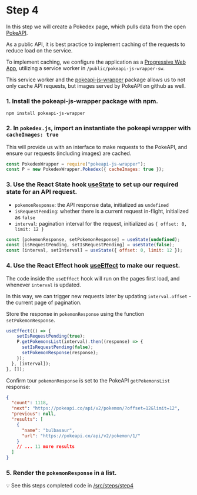# Step 4

In this step we will create a Pokedex page, which pulls data from the open [PokeAPI](https://pokeapi.co/docs/v2).

As a public API, it is best practice to implement caching of the requests to reduce load on the service.

To implement caching, we configure the application as a [Progressive Web App](https://create-react-app.dev/docs/making-a-progressive-web-app/), utilizing a service worker in `/public/pokeapi-js-wrapper-sw`.

This service worker and the [pokeapi-js-wrapper](https://github.com/PokeAPI/pokeapi-js-wrapper) package allows us to not only cache API requests, but images served by PokeAPI on github as well.

### 1. Install the pokeapi-js-wrapper package with npm.

`npm install pokeapi-js-wrapper`

### 2. In `pokedex.js`, import an instantiate the pokeapi wrapper with `cacheImages: true`

This will provide us with an interface to make requests to the PokeAPI, and ensure our requests (including images) are cached.

```js
const PokedexWrapper = require("pokeapi-js-wrapper");
const P = new PokedexWrapper.Pokedex({ cacheImages: true });
```

### 3. Use the React State hook [useState](https://reactjs.org/docs/hooks-state.html) to set up our required state for an API request.

- `pokemonResponse`: the API response data, initialized as `undefined`
- `isRequestPending`: whether there is a current request in-flight, initialized as `false`
- `interval`: pagination interval for the request, initialized as `{ offset: 0, limit: 12 }`

```js
const [pokemonResponse, setPokemonResponse] = useState(undefined);
const [isRequestPending, setIsRequestPending] = useState(false);
const [interval, setInterval] = useState({ offset: 0, limit: 12 });
```

### 4. Use the React Effect hook [useEffect](https://reactjs.org/docs/hooks-effect.html) to make our request.

The code inside the `useEffect` hook will run on the pages first load, and whenever `interval` is updated.

In this way, we can trigger new requests later by updating `interval.offset` - the current page of pagination.

Store the response in `pokemonResponse` using the function `setPokemonResponse`.

```js
useEffect(() => {
    setIsRequestPending(true);
    P.getPokemonsList(interval).then((response) => {
      setIsRequestPending(false);
      setPokemonResponse(response);
    });
  }, [interval]);
}, []);
```

Confirm tour `pokemonResponse` is set to the PokeAPI `getPokemonsList` response:

```json
{
  "count": 1118,
  "next": "https://pokeapi.co/api/v2/pokemon/?offset=12&limit=12",
  "previous": null,
  "results": [
    {
      "name": "bulbasaur",
      "url": "https://pokeapi.co/api/v2/pokemon/1/"
    }
    // ... 11 more results
  ]
}
```

### 5. Render the `pokemonResponse` in a list.

:bulb: See this steps completed code in [/src/steps/step4](https://github.com/efloden/react-redux-pokeapi/blob/main/src/steps/step4)
